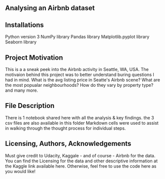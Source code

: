 ## Analysing an Airbnb dataset

## Installations

Python version 3
NumPy library
Pandas library
Matplotlib.pyplot library
Seaborn library

## Project Motivation

This is a a sneak peek into the Airbnb activity in Seattle, WA, USA.
The motivaion behind this project was to better understand buring questions I had in mind. What is the avg listing price in Seatte's Airbnb scene? What are the most popualar neighbourhoods? How do they vary by property type? and many more.

## File Description

There is 1 notebook shared here with all the analysis & key findings. 
the 3 csv files are also available in this folder
Markdown cells were used to assist in walking through the thought process for individual steps.

## Licensing, Authors, Acknowledgements

Must give credit to Udacity, Kaggale - and of course - Airbnb for the data. You can find the Licensing for the data and other descriptive information at the Kaggle link available here. Otherwise, feel free to use the code here as you would like!
